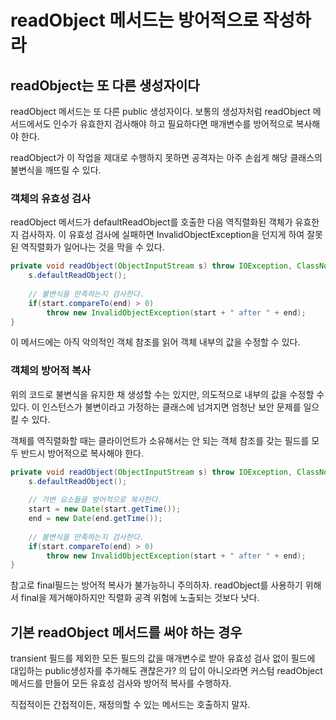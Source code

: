 # readObject 메서드는 방어적으로 작성하라

## readObject는 또 다른 생성자이다
readObject 메서드는 또 다른 public 생성자이다. 보통의 생성자처럼 readObject 메서드에서도 인수가 유효한지 검사해야 하고 필요하다면 매개변수를 방어적으로 복사해야 한다. 

readObject가 이 작업을 제대로 수행하지 못하면 공격자는 아주 손쉽게 해당 클래스의 불변식을 깨뜨릴 수 있다. 

### 객체의 유효성 검사
readObject 메서드가 defaultReadObject를 호출한 다음 역직렬화된 객체가 유효한지 검사하자. 이 유효성 검사에 실패하면 InvalidObjectException을 
던지게 하여 잘못된 역직렬화가 일어나는 것을 막을 수 있다.

~~~java
private void readObject(ObjectInputStream s) throw IOException, ClassNotFoundException {
    s.defaultReadObject();
    
    // 불변식을 만족하는지 검사한다.
    if(start.compareTo(end) > 0)
        throw new InvalidObjectException(start + " after " + end);
}
~~~

이 메서드에는 아직 악의적인 객체 참조를 읽어 객체 내부의 값을 수정할 수 있다.

### 객체의 방어적 복사
위의 코드로 불변식을 유지한 채 생성할 수는 있지만, 의도적으로 내부의 값을 수정할 수 있다. 이 인스턴스가 불변이라고 가정하는 클래스에 넘겨지면 엄청난 보안 문제를 일으킬 수 있다.

객체를 역직렬화할 때는 클라이언트가 소유해서는 안 되는 객체 참조를 갖는 필드를 모두 반드시 방어적으로 복사해야 한다.

~~~java
private void readObject(ObjectInputStream s) throw IOException, ClassNotFoundException {
    s.defaultReadObject();
    
    // 가변 요소들을 방어적으로 복사한다.
    start = new Date(start.getTime());
    end = new Date(end.getTime());
    
    // 불변식을 만족하는지 검사한다.
    if(start.compareTo(end) > 0)
        throw new InvalidObjectException(start + " after " + end);
}
~~~
참고로 final필드는 방어적 복사가 불가능하니 주의하자. readObject를 사용하기 위해서 final을 제거해야하지만 직렬화 공격 위험에 노출되는 것보다 낫다. 

## 기본 readObject 메서드를 써야 하는 경우
   transient 필드를 제외한 모든 필드의 값을 매개변수로 받아 유효성 검사 없이 필드에 대입하는 public생성자를 추가해도 괜찮은가? 의 답이 아니오라면 커스텀 readObject 메서드를 만들어
모든 유효성 검사와 방어적 복사를 수행하자. 

직접적이든 간접적이든, 재정의할 수 있는 메서드는 호출하지 말자.


